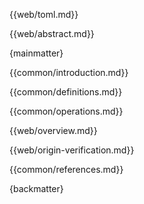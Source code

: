 {{web/toml.md}}

{{web/abstract.md}}

{mainmatter}

{{common/introduction.md}}

{{common/definitions.md}}

{{common/operations.md}}

{{web/overview.md}}

{{web/origin-verification.md}}

{{common/references.md}}

{backmatter}
